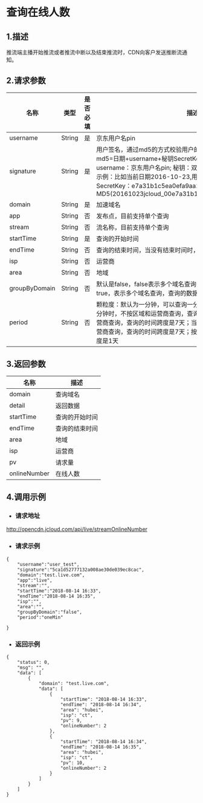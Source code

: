 # **查询在线人数**

## **1.描述**

推流端主播开始推流或者推流中断以及结束推流时，CDN向客户发送推断流通知。

## **2.请求参数**

| **名称**   | **类型** | **是否必填** | **描述**                                                     |
| ---------- | -------- | ------------ | ------------------------------------------------------------ |
| username   | String   | 是           | 京东用户名pin                                                |
| signature  | String   | 是           | 用户签名，通过md5的方式校验用户的身份信息，保障信息安全。</br>md5=日期+username+秘钥SecretKey; 日期：格式为 yyyymmdd; username：京东用户名pin; 秘钥：双方约定; </br>示例：比如当前日期2016-10-23,用户pin:jcloud_00,用户秘钥SecretKey：e7a31b1c5ea0efa9aa2f29c6559f7d61,那签名为MD5(20161023jcloud_00e7a31b1c5ea0efa9aa2f29c6559f7d61) |
| domain     | String   | 是           | 加速域名|
|app| String   | 否  |发布点，目前支持单个查询 |
|stream | String   | 否 | 流名称，目前支持单个查询|
|startTime | String   | 是 | 查询的开始时间 |
|endTime | String   | 否  | 查询的结束时间，当没有结束时间时，取当前时间； |
|isp | String   | 否 | 运营商|
|area| String   | 否  |地域 |
|groupByDomain | String   | 否 | 默认是false，false表示多个域名查询，查询的数据是域名之和，如果是true，表示多个域名查询，查询的数据是各个域名独自的数据信息|
|period  | String   | 否 |颗粒度：默认为一分钟，可以查询一分钟和五分钟粒度；当颗粒度为一分钟时，不按区域和运营商查询，查询的时间跨度是30天，按区域和运营商查询，查询的时间跨度是7天；当颗粒度是五分钟时，不按区域和运营商查询，查询的时间跨度是7天；按区域和运营商查询，查询的时间跨度是1天|

## **3.返回参数**

| **名称**   | **描述** | 
| ---------- | -------- |
| domain| 查询域名  | 
|detail | 返回数据 | 
| startTime| 查询的开始时间| 
| endTime| 查询的结束时间| 
| area| 地域|
| isp| 运营商| 
| pv| 请求量| 
| onlineNumber| 在线人数| 

## **4.调用示例**

- ### **请求地址**

http://opencdn.jcloud.com/api/live/streamOnlineNumber

- ### **请求示例**

```
{
    "username":"user_test",
    "signature":"5ca1d52777132a008ae30de039ec8cac",
    "domain":"test.live.com",
    "app":"live",
    "stream":"",
    "startTime":"2018-08-14 16:33",
    "endTime":"2018-08-14 16:35",
    "isp":"",
    "area":"",
    "groupByDomain":"false",
    "period":"oneMin"
    
}
```

- ### **返回示例**

```
{
    "status": 0,
    "msg": "",
    "data": [
        {
            "domain": "test.live.com",
            "data": [
                {
                    "startTime": "2018-08-14 16:33",
                    "endTime": "2018-08-14 16:34",
                    "area": "hubei",
                    "isp": "ct",
                    "pv": 9,
                    "onlineNumber": 2
                },
                {
                    "startTime": "2018-08-14 16:34",
                    "endTime": "2018-08-14 16:35",
                    "area": "hubei",
                    "isp": "ct",
                    "pv": 10,
                    "onlineNumber": 2
                }
            ]
        }
    ]
}
```
